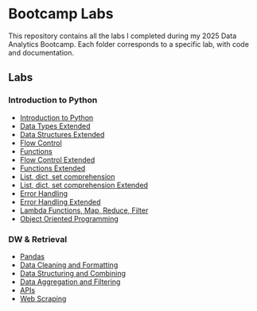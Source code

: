 # Bootcamp Labs

This repository contains all the labs I completed during my 2025 Data Analytics Bootcamp. Each folder corresponds to a specific lab, with code and documentation.

## Labs

### Introduction to Python
- [Introduction to Python]()
- [Data Types Extended](https://github.com/spqdotcom/lab-python-data-structures)
- [Data Structures Extended]()
- [Flow Control]()
- [Functions](https://github.com/spqdotcom/lab-python-functions)
- [Flow Control Extended]()
- [Functions Extended]()
- [List, dict, set comprehension]()
- [List, dict, set comprehension Extended]()
- [Error Handling]()
- [Error Handling Extended]()
- [Lambda Functions, Map, Reduce, Filter]()
- [Object Oriented Programming]()

### DW & Retrieval
- [Pandas]()
- [Data Cleaning and Formatting]()
- [Data Structuring and Combining]()
- [Data Aggregation and Filtering]()
- [APIs]()
- [Web Scraping]()
